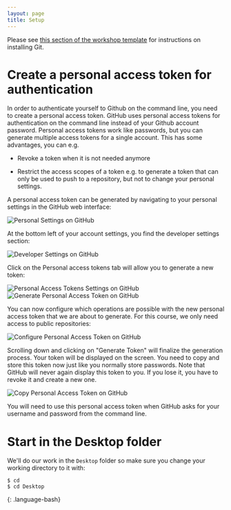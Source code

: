 ```yaml
---
layout: page
title: Setup
---
```


Please see [this section of the workshop template][workshop-setup]
for instructions on installing Git.

# Create a personal access token for authentication

In order to authenticate yourself to Github on the command line, you need to
create a personal access token. GitHub uses personal access tokens for authentication
on the command line instead of your Github account password. Personal access tokens
work like passwords, but you can generate multiple access tokens for a single account.
This has some advantages, you can e.g.

*   Revoke a token when it is not needed anymore

*   Restrict the access scopes of a token e.g. to generate a token that can only be used
    to push to a repository, but not to change your personal settings.

A personal access token can be generated by navigating to your personal settings
in the GitHub web interface:

![Personal Settings on GitHub](../fig/github-settings.png)

At the bottom left of your account settings, you find the developer settings section:

![Developer Settings on GitHub](../fig/github-dev-settings.png)

Click on the Personal access tokens tab will allow you to generate a new token:

![Personal Access Tokens Settings on GitHub](../fig/github-access-tokens.png)
![Generate Personal Access Token on GitHub](../fig/github-generate-token.png)

You can now configure which operations are possible with the new personal access
token that we are about to generate. For this course, we only need access to
public repositories:

![Configure Personal Access Token on GitHub](../fig/github-new-token.png)

Scrolling down and clicking on "Generate Token" will finalize the generation process.
Your token will be displayed on the screen. You need to copy and store this token now
just like you normally store passwords. Note that GitHub will never again display this
token to you. If you lose it, you have to revoke it and create a new one.

![Copy Personal Access Token on GitHub](../fig/github-copy-token.png)

You will need to use this personal access token when GitHub asks for your username and password from the command line. 

# Start in the Desktop folder

We'll do our work in the `Desktop` folder so make sure you change your working directory to it with:

~~~
$ cd
$ cd Desktop
~~~
{: .language-bash}

[workshop-setup]: https://carpentries.github.io/workshop-template/#git

